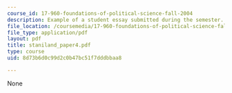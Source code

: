 ```yaml
---
course_id: 17-960-foundations-of-political-science-fall-2004
description: Example of a student essay submitted during the semester.
file_location: /coursemedia/17-960-foundations-of-political-science-fall-2004/8d73b6d0c99d2c0b47bc51f7dddbbaa8_staniland_paper4.pdf
file_type: application/pdf
layout: pdf
title: staniland_paper4.pdf
type: course
uid: 8d73b6d0c99d2c0b47bc51f7dddbbaa8

---
```

None